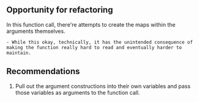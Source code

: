 ## Opportunity for refactoring

In this function call, there're attempts to create the maps within the arguments themselves.

    - While this okay, technically, it has the unintended consequence of making the function really hard to read and eventually harder to maintain.

## Recommendations

1. Pull out the argument constructions into their own variables and pass those variables as arguments to the function call.
